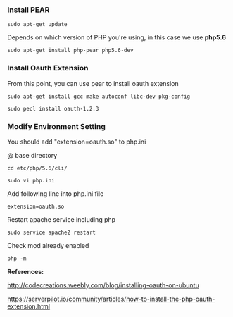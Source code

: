 ### Install PEAR
```
sudo apt-get update
```
Depends on which version of PHP you're using, in this case we use **php5.6**
```
sudo apt-get install php-pear php5.6-dev
```
### Install Oauth Extension
From this point, you can use pear to install oauth extension
```
sudo apt-get install gcc make autoconf libc-dev pkg-config
```
```
sudo pecl install oauth-1.2.3
```
### Modify Environment Setting
You should add "extension=oauth.so" to php.ini

@ base directory
```
cd etc/php/5.6/cli/
```
```
sudo vi php.ini
```

Add following line into php.ini file
```
extension=oauth.so

```

Restart apache service including php
```
sudo service apache2 restart
```

Check mod already enabled
```
php -m
```


**References:**

http://codecreations.weebly.com/blog/installing-oauth-on-ubuntu

https://serverpilot.io/community/articles/how-to-install-the-php-oauth-extension.html
